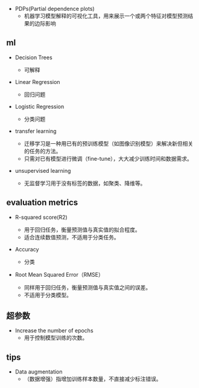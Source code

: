 
+ PDPs(Partial dependence plots)
    + 机器学习模型解释的可视化工具，用来展示一个或两个特征对模型预测结果的边际影响

## ml
+ Decision Trees
    + 可解释

+ Linear Regression
    + 回归问题

+ Logistic Regression
    + 分类问题

+ transfer learning 
    + 迁移学习是一种用已有的预训练模型（如图像识别模型）来解决新但相关的任务的方法。
    + 只需对已有模型进行微调（fine-tune），大大减少训练时间和数据需求。

+ unsupervised learning
    + 无监督学习用于没有标签的数据，如聚类、降维等。

## evaluation metrics
+ R-squared score(R2)
    + 用于回归任务，衡量预测值与真实值的拟合程度。
    + 适合连续数值预测，不适用于分类任务。

+ Accuracy
    + 分类

+ Root Mean Squared Error（RMSE）
   + 同样用于回归任务，衡量预测值与真实值之间的误差。
   + 不适用于分类模型。

## 超参数
+ Increase the number of epochs
    + 用于控制模型训练的次数。

## tips
+  Data augmentation
    + （数据增强）指增加训练样本数量，不直接减少标注错误。